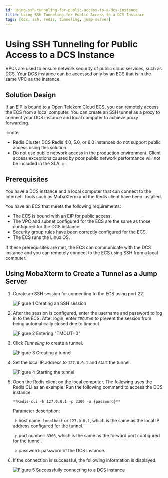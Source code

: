 ```yaml
---
id: using-ssh-tunneling-for-public-access-to-a-dcs-instance
title: Using SSH Tunneling for Public Access to a DCS Instance
tags: [dcs, ssh, redis, tunneling, jump-server]
---
```


# Using SSH Tunneling for Public Access to a DCS Instance

VPCs are used to ensure network security of public cloud services, such as DCS. Your DCS instance can be accessed only by an ECS that is in the same VPC as the instance.

## Solution Design

If an EIP is bound to a Open Telekom Cloud ECS, you can remotely access
the ECS from a local computer. You can create an SSH tunnel as a proxy to connect 
your DCS instance and local computer to achieve proxy forwarding.

:::note
-   Redis Cluster DCS Redis 4.0, 5.0, or 6.0 instances do not support
    public access using this solution.
-   Do not use public network access in the production environment.
    Client access exceptions caused by poor public network performance
    will not be included in the SLA.
:::

## Prerequisites

You have a DCS instance and a local computer that can connect to the
Internet. Tools such as MobaXterm and the Redis client have been
installed.

You have an ECS that meets the following requirements:

-   The ECS is bound with an EIP for public access.
-   The VPC and subnet configured for the ECS are the same as those
    configured for the DCS instance.
-   Security group rules have been correctly configured for the ECS.
-   The ECS runs the Linux OS.

If these prerequisites are met, the ECS can communicate with the DCS
instance and you can remotely connect to the ECS using SSH from a local
computer.

## Using MobaXterm to Create a Tunnel as a Jump Server

1.  Create an SSH session for connecting to the ECS using port 22.

    ![**Figure 1** Creating an SSH session](https://arch-assets-dev.obs.eu-de.otc.t-systems.com/static/img/docs/best-practices/databases/distributed-cache-service/en-us_image_0000001156281773.png)

2.  After the session is configured, enter the username and password to
    log in to the ECS. After login, enter `TMOUT=0` to prevent the
    session from being automatically closed due to timeout.

    ![**Figure 2** Entering "TMOUT=0"](https://arch-assets-dev.obs.eu-de.otc.t-systems.com/static/img/docs/best-practices/databases/distributed-cache-service/en-us_image_0000001109406512.png)

3.  Click *Tunneling* to create a tunnel.

    ![**Figure 3** Creating a tunnel](https://arch-assets-dev.obs.eu-de.otc.t-systems.com/static/img/docs/best-practices/databases/distributed-cache-service/en-us_image_0000001110063992.png)

4.  Set the local IP address to `127.0.0.1` and start the tunnel.

    ![**Figure 4** Starting the tunnel](https://arch-assets-dev.obs.eu-de.otc.t-systems.com/static/img/docs/best-practices/databases/distributed-cache-service/en-us_image_0000001110225672.png)

5.  Open the Redis client on the local computer. The following uses the
    Redis CLI as an example. Run the following command to access the DCS
    instance:

    ```
    **Redis-cli -h 127.0.0.1 -p 3306 -a {password}**
    ```

    Parameter description:

    `-h` host name: `localhost` or `127.0.0.1`, which is the same as
    the local IP address configured for the tunnel.

    `-p` port number: `3306`, which is the same as the forward port
    configured for the tunnel.

    `-a` password: password of the DCS instance.

6.  If the connection is successful, the following information is
    displayed.

    ![**Figure 5** Successfully connecting to a DCS instance](https://arch-assets-dev.obs.eu-de.otc.t-systems.com/static/img/docs/best-practices/databases/distributed-cache-service/en-us_image_0000001156308977.png)